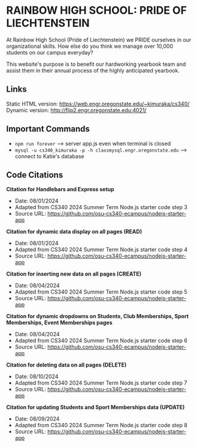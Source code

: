 # RAINBOW HIGH SCHOOL: PRIDE OF LIECHTENSTEIN 

At Rainbow High School (Pride of Liechtenstein) we PRIDE ourselves in our organizational skills.
How else do you think we manage over 10,000 students on our campus everyday?

This website's purpose is to benefit our hardworking yearbook team and assist them in their annual process of the highly anticipated yearbook.

## Links
Static HTML version: https://web.engr.oregonstate.edu/~kimuraka/cs340/ 
Dynamic version: http://flip2.engr.oregonstate.edu:4021/

## Important Commands
- ```npm run forever``` --> server app.js even when terminal is closed
- ```mysql -u cs340_kimuraka -p -h classmysql.engr.oregonstate.edu``` --> connect to Katie's database

## Code Citations
**Citation for Handlebars and Express setup**
- Date: 08/01/2024
- Adapted from CS340 2024 Summer Term Node.js starter code step 3
- Source URL: https://github.com/osu-cs340-ecampus/nodejs-starter-app

**Citation for dynamic data display on all pages (READ)**
- Date: 08/01/2024
- Adapted from CS340 2024 Summer Term Node.js starter code step 4
- Source URL: https://github.com/osu-cs340-ecampus/nodejs-starter-app

**Citation for inserting new data on all pages (CREATE)**
- Date: 08/04/2024
- Adapted from CS340 2024 Summer Term Node.js starter code step 5
- Source URL: https://github.com/osu-cs340-ecampus/nodejs-starter-app

**Citation for dynamic dropdowns on Students, Club Memberships, Sport Memberships, Event Memberships pages**
- Date: 08/04/2024
- Adapted from CS340 2024 Summer Term Node.js starter code step 6
- Source URL: https://github.com/osu-cs340-ecampus/nodejs-starter-app

**Citation for deleting data on all pages (DELETE)**
- Date: 08/10/2024
- Adapted from CS340 2024 Summer Term Node.js starter code step 7
- Source URL: https://github.com/osu-cs340-ecampus/nodejs-starter-app

**Citation for updating Students and Sport Memberships data (UPDATE)**
- Date: 08/09/2024
- Adapted from CS340 2024 Summer Term Node.js starter code step 8
- Source URL: https://github.com/osu-cs340-ecampus/nodejs-starter-app